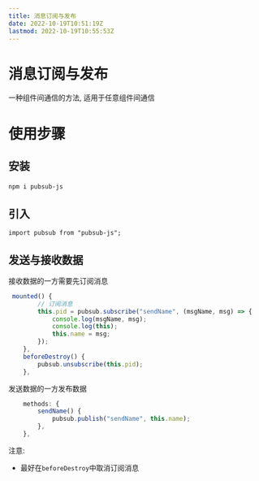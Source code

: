 ```yaml
---
title: 消息订阅与发布
date: 2022-10-19T10:51:19Z
lastmod: 2022-10-19T10:55:53Z
---
```


# 消息订阅与发布

一种组件间通信的方法, 适用于任意组件间通信

# 使用步骤

## 安装

​`npm i pubsub-js`​

## 引入

`import pubsub from "pubsub-js";`

## 发送与接收数据

接收数据的一方需要先订阅消息

```js
 mounted() {
        // 订阅消息
        this.pid = pubsub.subscribe("sendName", (msgName, msg) => {
            console.log(msgName, msg);
            console.log(this);
            this.name = msg;
        });
    },
    beforeDestroy() {
        pubsub.unsubscribe(this.pid);
    },
```

发送数据的一方发布数据

```js
    methods: {
        sendName() {
            pubsub.publish("sendName", this.name);
        },
    },
```

注意: 

* 最好在`beforeDestroy`​中取消订阅消息

‍

